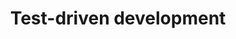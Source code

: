 ---
title: Test-driven development
ready: false
ready: false
tags: ["tdd"]
nqf: ncit
unit_standards: [115359, 115384]
---